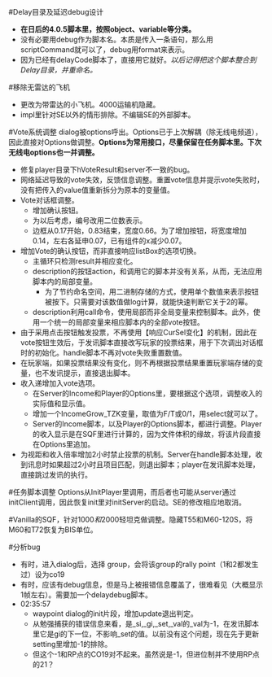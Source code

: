#Delay目录及延迟debug设计
+ **在日后的4.0.5脚本里，按照object、variable等分类。**
+ 没有必要用debug作为脚本名。本质是传入一条语句，那么用scriptCommand就可以了，debug用format来表示。
+ 因为已经有delayCode脚本了，直接用它就好。*以后记得把这个脚本整合到Delay目录，并重命名。*

#移除无雷达的飞机
+ 更改为带雷达的小飞机。4000运输机隐藏。
+ impl里针对SE以外的情形排除。不编辑SE的外部脚本。

#Vote系统调整
dialog被options呼出。Options已于上次解耦（除无线电频道），因此直接对Options做调整。**Options为常用接口，尽量保留在任务脚本里。下次无线电options也一并调整。**
+ 修复player目录下hVoteResult和server不一致的bug。
+ 网络延迟导致的vote失效，反馈信息调整。重置vote信息并提示vote失败时，没有把传入的value值重新拆分为原本的变量值。
+ Vote对话框调整。
	+ 增加确认按钮。
	+ 为以后考虑，编号改用二位数表示。
	+ 边框从0.17开始，0.83结束，宽度0.66。为了增加按钮，将宽度增加0.14，左右各延申0.07，已有组件的x减少0.07。
+ 增加Vote的确认按钮，而非直接响应listBox的选项切换。
	+ 主循环只检测result并相应变化。
	+ description的按钮action，和调用它的脚本并没有关系，从而，无法应用脚本内的局部变量。
		+ 为了节约命名空间，用二进制存储的方式，使用单个数值来表示按钮被按下。只需要对该数值做log计算，就能快速判断它关于2的幂。
	+ description利用call命令，使用局部而非全局变量来控制脚本。此外，使用一个统一的局部变量来相应脚本内的全部vote按钮。
+ 由于采用点击按钮触发投票，不再使用【响应CurSel变化】的机制，因此在vote按钮生效后，于发讯脚本直接改写玩家的投票结果，用于下次调出对话框时的初始化。handle脚本不再对vote失败重置数值。
+ 在玩家端，如果投票结果没有变化，则不再根据投票结果重置玩家端存储的变量，也不发讯提示，直接退出脚本。
+ 收入递增加入vote选项。
	+ 在Server的Income和Player的Options里，要根据这个选项，调整收入的实际值和显示值。
	+ 增加一个IncomeGrow_TZK变量，取值为F/T或0/1，用select就可以了。
	+ Server的Income脚本，以及Player的Options脚本，都进行调整。Player的收入显示是在SQF里进行计算的，因为文件体积的缘故，将该片段直接在Options里追加。
+ 为视距和收入倍率增加2小时禁止投票的机制。Server在handle脚本处理，收到讯息时如果超过2小时且项目匹配，则退出脚本；player在发讯脚本处理，直接跳过发讯的执行。
	
#任务脚本调整
Options从InitPlayer里调用，而后者也可能从server通过initClient调用，因此恢复init里对initServer的启动。SE的修改相应地取消。

#Vanilla的SQF，针对$1000和$2000轻坦克做调整。隐藏T55和M60-120S，将M60和T72恢复为BIS单位。

#分析bug
+ 有时，进入dialog后，选择 group，会将该group的rally point（1和2都发生过）设为co19
+ 有时，应该有debug信息，但是马上被报错信息覆盖了，很难看见（大概显示1帧左右）。需要加一个delaydebug脚本。
+ 02:35:57
	+ waypoint dialog的init片段，增加update退出判定。
	+ 从勉强捕获的错误信息来看，是_si,_gi,_set,_val的_val为-1，在发讯脚本里它是gi的下一位，不影响_set的值。以前没有这个问题，现在先于更新setting里增加-1的排除。
	+ 但这个-1和RP点的CO19对不起来。虽然说是-1，但进位制并不使用RP点的21？
